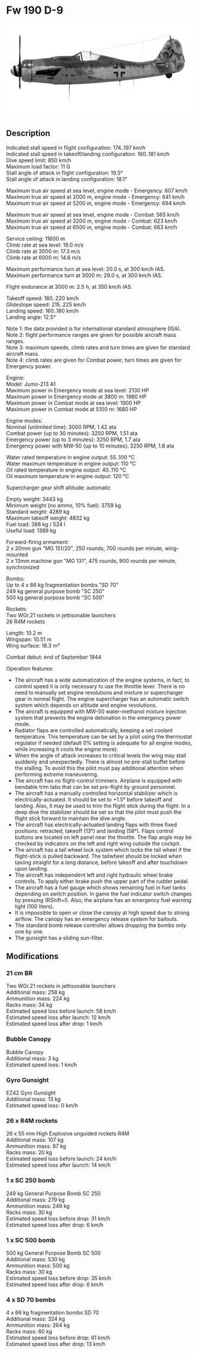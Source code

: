 # Fw 190 D-9  
  
![fw190d9](../images/fw190d9.png)  
  
## Description  
  
Indicated stall speed in flight configuration: 174..197 km/h  
Indicated stall speed in takeoff/landing configuration: 160..181 km/h  
Dive speed limit: 850 km/h  
Maximum load factor: 11 G  
Stall angle of attack in flight configuration: 19.5°  
Stall angle of attack in landing configuration: 18.1°  
  
Maximum true air speed at sea level, engine mode - Emergency: 607 km/h  
Maximum true air speed at 2000 m, engine mode - Emergency: 641 km/h  
Maximum true air speed at 5200 m, engine mode - Emergency: 694 km/h  
  
Maximum true air speed at sea level, engine mode - Combat: 565 km/h  
Maximum true air speed at 3200 m, engine mode - Combat: 623 km/h  
Maximum true air speed at 6500 m, engine mode - Combat: 663 km/h  
  
Service ceiling: 11600 m  
Climb rate at sea level: 19.0 m/s  
Climb rate at 3000 m: 17.3 m/s  
Climb rate at 6000 m: 14.6 m/s  
  
Maximum performance turn at sea level: 20.0 s, at 300 km/h IAS.  
Maximum performance turn at 3000 m: 29.0 s, at 300 km/h IAS.  
  
Flight endurance at 3000 m: 2.5 h, at 350 km/h IAS.  
  
Takeoff speed: 180..220 km/h  
Glideslope speed: 215..225 km/h  
Landing speed: 160..180 km/h  
Landing angle: 12.5°  
  
Note 1: the data provided is for international standard atmosphere (ISA).  
Note 2: flight performance ranges are given for possible aircraft mass ranges.  
Note 3: maximum speeds, climb rates and turn times are given for standard aircraft mass.  
Note 4: climb rates are given for Combat power, turn times are given for Emergency power.  
  
Engine:  
Model: Jumo-213 A1  
Maximum power in Emergency mode at sea level: 2130 HP  
Maximum power in Emergency mode at 3800 m: 1980 HP  
Maximum power in Combat mode at sea level: 1900 HP  
Maximum power in Combat mode at 5100 m: 1680 HP  
  
Engine modes:  
Nominal (unlimited time): 3000 RPM, 1.42 ata  
Combat power (up to 30 minutes): 3250 RPM, 1.51 ata  
Emergency power (up to 3 minutes): 3250 RPM, 1.7 ata  
Emergency power with MW-50 (up to 10 minutes): 3250 RPM, 1.8 ata  
  
Water rated temperature in engine output: 55..100 °C  
Water maximum temperature in engine output: 110 °C  
Oil rated temperature in engine output: 40..110 °C  
Oil maximum temperature in engine output: 120 °C  
  
Supercharger gear shift altitude: automatic  
  
Empty weight: 3443 kg  
Minimum weight (no ammo, 10% fuel): 3759 kg  
Standard weight: 4289 kg  
Maximum takeoff weight: 4832 kg  
Fuel load: 388 kg / 524 l  
Useful load: 1389 kg  
  
Forward-firing armament:  
2 x 20mm gun "MG 151/20", 250 rounds, 700 rounds per minute, wing-mounted  
2 x 13mm machine gun "MG 131", 475 rounds, 900 rounds per minute, synchronized  
  
Bombs:  
Up to 4 x 66 kg fragmentation bombs "SD 70"  
249 kg general purpose bomb "SC 250"  
500 kg general purpose bomb "SC 500"  
  
Rockets:  
Two WGr.21 rockets in jettisonable launchers  
26 R4M rockets  
  
Length: 10.2 m  
Wingspan: 10.51 m  
Wing surface: 18.3 m²  
  
Combat debut: end of September 1944  
  
Operation features:  
- The aircraft has a wide automatization of the engine systems, in fact, to control speed it is only necessary to use the throttle lever. There is no need to manually set engine revolutions and mixture or supercharger gear in normal flight. The engine supercharger has an automatic switch system which depends on altitude and engine revolutions.  
- The aircraft is equipped with MW-50 water-methanol mixture injection system that prevents the engine detonation in the emergency power mode.  
- Radiator flaps are controlled automatically, keeping a set coolant temperature. This temperature can be set by a pilot using the thermostat regulator if needed (default 0% setting is adequate for all engine modes, while increasing it cools the engine more).  
- When the angle of attack increases to critical levels the wing may stall suddenly and unexpectedly. There is almost no pre-stall buffet before the stalling. To avoid this the pilot must pay additional attention when performing extreme maneuvering.  
- The aircraft has no flight-control trimmers. Airplane is equipped with bendable trim tabs that can be set pre-flight by ground personnel.  
- The aircraft has a manually controlled horizontal stabilizer which is electrically-actuated. It should be set to +1.5° before takeoff and landing. Also, it may be used to trim the flight stick during the flight. In a deep dive the stabilizer should be set so that the pilot must push the flight stick forward to maintain the dive angle.  
- The aircraft has electrically-actuated landing flaps with three fixed positions: retracted, takeoff (13°) and landing (58°). Flaps control buttons are located on left panel near the throttle. The flap angle may be checked by indicators on the left and right wing outside the cockpit.  
- The aircraft has a tail wheel lock system which locks the tail wheel if the flight-stick is pulled backward. The tailwheel should be locked when taxiing straight for a long distance, before takeoff and after touchdown upon landing.  
- The aircraft has independent left and right hydraulic wheel brake controls. To apply either brake push the upper part of the rudder pedal.  
- The aircraft has a fuel gauge which shows remaining fuel in fuel tanks depending on switch position. In game the fuel indicator switch changes by pressing (RShift+I). Also, the airplane has an emergency fuel warning light (100 liters).  
- It is impossible to open or close the canopy at high speed due to strong airflow. The canopy has an emergency release system for bailouts.  
- The standard bomb release controller allows dropping the bombs only one by one.  
- The gunsight has a sliding sun-filter.  
  
## Modifications  
  
  
### 21 cm BR  
  
Two WGr.21 rockets in jettisonable launchers  
Additional mass: 258 kg  
Ammunition mass: 224 kg  
Racks mass: 34 kg  
Estimated speed loss before launch: 58 km/h  
Estimated speed loss after launch: 12 km/h  
Estimated speed loss after drop: 1 km/h  
  
  
### Bubble Canopy  
  
Bubble Canopy  
Additional mass: 3 kg  
Estimated speed loss: 1 km/h  
  
### Gyro Gunsight  
  
EZ42 Gyro Gunsight  
Additional mass: 13 kg  
Estimated speed loss: 0 km/h  ﻿
  
### 26 x R4M rockets  
  
26 x 55 mm High Explosive unguided rockets R4M  
Additional mass: 107 kg  
Ammunition mass: 87 kg  
Racks mass: 20 kg  
Estimated speed loss before launch: 24 km/h  
Estimated speed loss after launch: 14 km/h  
  
### 1 x SC 250 bomb  
  
249 kg General Purpose Bomb SC 250  
Additional mass: 279 kg  
Ammunition mass: 249 kg  
Racks mass: 30 kg  
Estimated speed loss before drop: 31 km/h  
Estimated speed loss after drop: 6 km/h  
  
  
### 1 x SC 500 bomb  
  
500 kg General Purpose Bomb SC 500  
Additional mass: 530 kg  
Ammunition mass: 500 kg  
Racks mass: 30 kg  
Estimated speed loss before drop: 35 km/h  
Estimated speed loss after drop: 6 km/h  
  
### 4 x SD 70 bombs  
  
4 x 66 kg fragmentation bombs SD 70  
Additional mass: 324 kg  
Ammunition mass: 264 kg  
Racks mass: 60 kg  
Estimated speed loss before drop: 61 km/h  
Estimated speed loss after drop: 13 km/h  